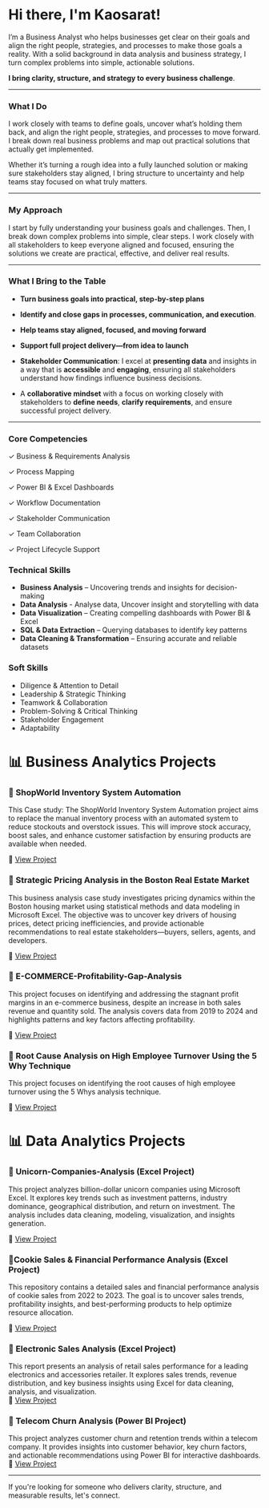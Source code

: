 # Hi there, I'm Kaosarat!

I’m a Business Analyst who helps businesses get clear on their goals and align the right people, strategies, and processes to make those goals a reality. With a solid background in data analysis and business strategy, I turn complex problems into simple, actionable solutions.


 **I bring clarity, structure, and strategy to every business challenge**.

---

###  What I Do

I work closely with teams to define goals, uncover what’s holding them back, and align the right people, strategies, and processes to move forward. 
I break down real business problems and map out practical solutions that actually get implemented.

Whether it’s turning a rough idea into a fully launched solution or making sure stakeholders stay aligned, I bring structure to uncertainty and help teams stay focused on what truly matters.



---

### My Approach

I start by fully understanding your business goals and challenges. Then, I break down complex problems into simple, clear steps. I work closely with all stakeholders to keep everyone aligned and focused, ensuring the solutions we create are practical, effective, and deliver real results.

---

###  What I Bring to the Table

- **Turn business goals into practical, step-by-step plans**

- **Identify and close gaps in processes, communication, and execution**.
  
- **Help teams stay aligned, focused, and moving forward**
  
-  **Support full project delivery—from idea to launch**
  
- **Stakeholder Communication**: I excel at **presenting data** and insights in a way that is **accessible** and **engaging**, ensuring all stakeholders understand how findings influence business decisions.
  
- A **collaborative mindset** with a focus on working closely with stakeholders to **define needs**, **clarify requirements**, and ensure successful project delivery.

---
###  Core Competencies

✓ Business & Requirements Analysis 

✓ Process Mapping 

✓ Power BI & Excel Dashboards 

✓ Workflow Documentation 

✓ Stakeholder Communication 

✓ Team Collaboration 

✓ Project Lifecycle Support

### **Technical Skills**  
- **Business Analysis** – Uncovering trends and insights for decision-making
- **Data Analysis** - Analyse data, Uncover insight and storytelling with data
- **Data Visualization** – Creating compelling dashboards with Power BI & Excel  
- **SQL & Data Extraction** – Querying databases to identify key patterns  
- **Data Cleaning & Transformation** – Ensuring accurate and reliable datasets  

### **Soft Skills**  
- Diligence & Attention to Detail  
- Leadership & Strategic Thinking  
- Teamwork & Collaboration  
- Problem-Solving & Critical Thinking
- Stakeholder Engagement
- Adaptability
  

# 📊 Business Analytics Projects

### 🔹 ShopWorld Inventory System Automation
This Case study: The ShopWorld Inventory System Automation project aims to replace the manual inventory process with an automated system to reduce stockouts and overstock issues. This will improve stock accuracy, boost sales, and enhance customer satisfaction by ensuring products are available when needed.


🔗 [View Project](https://github.com/Kaosarat10/shopworld-inventory-optimization)


### 🔹 Strategic Pricing Analysis in the Boston Real Estate Market
This business analysis case study investigates pricing dynamics within the Boston housing market using statistical methods and data modeling in Microsoft Excel. The objective was to uncover key drivers of housing prices, detect pricing inefficiencies, and provide actionable recommendations to real estate stakeholders—buyers, sellers, agents, and developers.

🔗 [View Project](https://github.com/Kaosarat10/Business-Case-Analysis-of-Property-Pricing-Patterns-in-Boston)

### 🔹 E-COMMERCE-Profitability-Gap-Analysis
This project focuses on identifying and addressing the stagnant profit margins in an e-commerce business, despite an increase in both sales revenue and quantity sold. The analysis covers data from 2019 to 2024 and highlights patterns and key factors affecting profitability.

🔗 [View Project](https://github.com/Kaosarat10/E-COMMERCE-Profitability-Gap-Analysis)

### 🔹 Root Cause Analysis on High Employee Turnover Using the 5 Why Technique
This project focuses on identifying the root causes of high employee turnover using the 5 Whys analysis technique.

🔗 [View Project](https://github.com/Kaosarat10/Employee-turnover-Analysis-Root-cause-identification)



# 📊 Data Analytics Projects  

### 🔹 Unicorn-Companies-Analysis (Excel Project) 
This project analyzes billion-dollar unicorn companies using Microsoft Excel. It explores key trends such as investment patterns, industry dominance, geographical distribution, and return on investment. The analysis includes data cleaning, modeling, visualization, and insights generation. 

🔗 [View Project](https://github.com/Kaosarat10/Unicorn-Companies-Analysis)

### 🔹Cookie Sales & Financial Performance Analysis (Excel Project)
This repository contains a detailed sales and financial performance analysis of cookie sales from 2022 to 2023. The goal is to uncover sales trends, profitability insights, and best-performing products to help optimize resource allocation.

🔗  [View Project](https://github.com/Kaosarat10/Cookies-Sales-and-Financial-Performance-Analysis)

### 🔹 Electronic Sales Analysis (Excel Project)  
This report presents an analysis of retail sales performance for a leading electronics and accessories retailer. It explores sales trends, revenue distribution, and key business insights using Excel for data cleaning, analysis, and visualization.  
🔗 [View Project](https://github.com/Kaosarat10/Electronic-Company-Retail-Sales-Analysis)  

### 🔹 Telecom Churn Analysis (Power BI Project)  
This project analyzes customer churn and retention trends within a telecom company. It provides insights into customer behavior, key churn factors, and actionable recommendations using Power BI for interactive dashboards.  
🔗 [View Project](https://github.com/Kaosarat10/telecom-churn-analysis)  



---

If you're looking for someone who delivers clarity, structure, and measurable results, let's connect.


<!--
**Kaosarat10/Kaosarat10** is a ✨ _special_ ✨ repository because its `README.md` (this file) appears on your GitHub profile.

Here are some ideas to get you started:

- 🔭 I’m currently working on ...
- 🌱 I’m currently learning ...
- 👯 I’m looking to collaborate on ...
- 🤔 I’m looking for help with ...
- 💬 Ask me about ...
- 📫 How to reach me: ...
- 😄 Pronouns: ...
- ⚡ Fun fact: ...
-->
